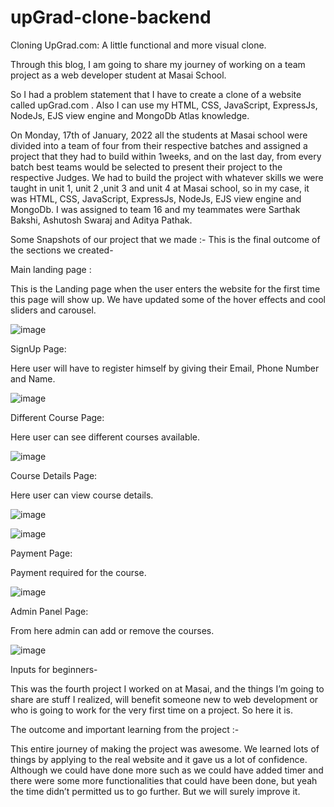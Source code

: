 # upGrad-clone-backend
Cloning UpGrad.com: A little functional and more visual clone.

Through this blog, I am going to share my journey of working on a team project as a web developer student at Masai School.

So I had a problem statement that I have to create a clone of a website called upGrad.com . Also I can use my HTML, CSS, JavaScript, ExpressJs, NodeJs, EJS view engine and MongoDb Atlas knowledge.

On Monday, 17th of January, 2022 all the students at Masai school were divided into a team of four from their respective batches and assigned a project that they had to build within 1weeks, and on the last day, from every batch best teams would be selected to present their project to the respective Judges. We had to build the project with whatever skills we were taught in unit 1, unit 2 ,unit 3 and unit 4 at Masai school, so in my case, it was HTML, CSS, JavaScript, ExpressJs, NodeJs, EJS view engine and MongoDb. I was assigned to team 16 and my teammates were Sarthak Bakshi, Ashutosh Swaraj and Aditya Pathak.

Some Snapshots of our project that we made :-
This is the final outcome of the sections we created-

Main landing page :

This is the Landing page when the user enters the website for the first time this page will show up. We have updated some of the hover effects and cool sliders and carousel.

![image](https://user-images.githubusercontent.com/91532940/153694583-ab68012c-34bf-4273-ab28-d5bb45689ba0.png)

SignUp Page:

Here user will have to register himself by giving their Email, Phone Number and Name.

![image](https://user-images.githubusercontent.com/91532940/153694624-3d6f5a86-4881-401a-9551-c239cee770e2.png)

Different Course Page:

Here user can see different courses available.

![image](https://user-images.githubusercontent.com/91532940/153694650-695de6c4-8dc9-4160-b0a3-a70d8f979cfe.png)

Course Details Page:

Here user can view course details.

![image](https://user-images.githubusercontent.com/91532940/153694670-d109098a-9c41-45a5-9b89-4e0fdf1c970e.png)

![image](https://user-images.githubusercontent.com/91532940/153694679-6ef0daae-89d7-4174-bea5-acf5510cf1f0.png)

Payment Page:

Payment required for the course.

![image](https://user-images.githubusercontent.com/91532940/153694707-cb414ef7-6473-4550-9966-872578e8fd24.png)

Admin Panel Page:

From here admin can add or remove the courses.

![image](https://user-images.githubusercontent.com/91532940/153694725-c232fd22-1073-4551-a8e2-a23c971b1263.png)

Inputs for beginners-

This was the fourth project I worked on at Masai, and the things I’m going to share are stuff I realized, will benefit someone new to web development or who is going to work for the very first time on a project. So here it is.

The outcome and important learning from the project :-

This entire journey of making the project was awesome. We learned lots of things by applying to the real website and it gave us a lot of confidence. Although we could have done more such as we could have added timer and there were some more functionalities that could have been done, but yeah the time didn’t permitted us to go further. But we will surely improve it.
